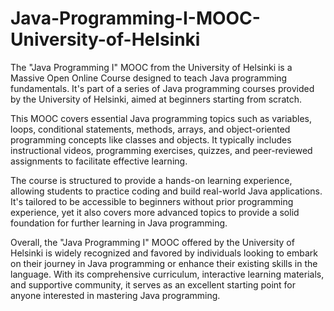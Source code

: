 # Java-Programming-I-MOOC-University-of-Helsinki
The "Java Programming I" MOOC from the University of Helsinki is a Massive Open Online Course designed to teach Java programming fundamentals. It's part of a series of Java programming courses provided by the University of Helsinki, aimed at beginners starting from scratch.

This MOOC covers essential Java programming topics such as variables, loops, conditional statements, methods, arrays, and object-oriented programming concepts like classes and objects. It typically includes instructional videos, programming exercises, quizzes, and peer-reviewed assignments to facilitate effective learning.

The course is structured to provide a hands-on learning experience, allowing students to practice coding and build real-world Java applications. It's tailored to be accessible to beginners without prior programming experience, yet it also covers more advanced topics to provide a solid foundation for further learning in Java programming.

Overall, the "Java Programming I" MOOC offered by the University of Helsinki is widely recognized and favored by individuals looking to embark on their journey in Java programming or enhance their existing skills in the language. With its comprehensive curriculum, interactive learning materials, and supportive community, it serves as an excellent starting point for anyone interested in mastering Java programming.
